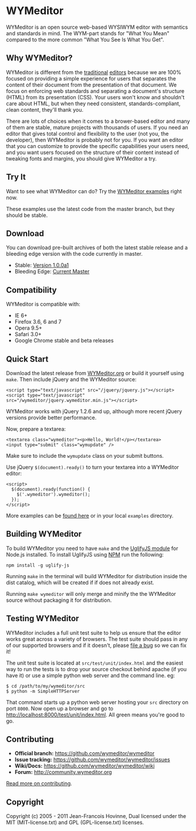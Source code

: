 WYMeditor
=========

WYMeditor is an open source web-based WYSIWYM editor with semantics and
standards in mind. The WYM-part stands for "What You Mean" compared to the more
common "What You See Is What You Get".

Why WYMeditor?
--------------

WYMeditor is different from the
[traditional](http://www.tinymce.com/) [editors](http://ckeditor.com/) 
because we are 100% focused on providing a simple experience for users that
separates the content of their document from the presentation of that document.
We focus on enforcing web standards and separating a document's structure
(HTML) from its presentation (CSS). Your users won't know and shouldn't care
about HTML, but when they need consistent, standards-compliant, clean content,
they'll thank you.

There are lots of choices when it comes to a brower-based editor and many of
them are stable, mature projects with thousands of users. If you need an editor
that gives total control and flexibility to the user (not you, the developer),
then WYMeditor is probably not for you. If you want an editor that you can
customize to provide the specific capabilities your users need, and you want
users focused on the structure of their content instead of tweaking fonts and
margins, you should give WYMeditor a try.

Try It
------

Want to see what WYMeditor can do? Try the [WYMeditor examples](http://wymeditor.no.de/wymeditor/examples/) right now.

These examples use the latest code from the master branch, but they should be stable.

Download
--------

You can download pre-built archives of both the latest stable release and a bleeding edge version with the code currently in master.

* Stable: [Version 1.0.0a1](https://github.com/downloads/wymeditor/wymeditor/wymeditor-1.0.0a1.tar.gz)
* Bleeding Edge: [Current Master](http://wymeditor.no.de/wymeditor.tar.gz)

Compatibility
-------------

WYMeditor is compatible with:

* IE 6+
* Firefox 3.6, 6 and 7
* Opera 9.5+
* Safari 3.0+
* Google Chrome stable and beta releases

Quick Start
-----------

Download the latest release from
[WYMeditor.org](http://www.wymeditor.org/download/) or build it yourself using
`make`. Then include jQuery and the WYMeditor source:

    <script type="text/javascript" src="/jquery/jquery.js"></script>
    <script type="text/javascript" src="/wymeditor/jquery.wymeditor.min.js"></script>

WYMeditor works with jQuery 1.2.6 and up, although more recent jQuery versions
provide better performance.

Now, prepare a textarea:

    <textarea class="wymeditor"><p>Hello, World!</p></textarea>
    <input type="submit" class="wymupdate" />

Make sure to include the `wymupdate` class on your submit buttons. 

Use jQuery `$(document).ready()` to turn your textarea into a WYMeditor editor:

    <script>
      $(document).ready(function() {
        $('.wymeditor').wymeditor();
      });
    </script>


More examples can be [found here](https://github.com/wymeditor/wymeditor/tree/master/src/examples) 
or in your local `examples` directory.

Building WYMeditor
------------------

To build WYMeditor you need to have `make` and the 
[UglifyJS module](https://github.com/mishoo/UglifyJS/) for Node.js installed.
To install UglifyJS using [NPM](http://npmjs.org/) run the following:

    npm install -g uglify-js

Running `make` in the terminal will build WYMeditor for distribution inside the
dist catalog, which will be created if if does not already exist. 

Running `make wymeditor` will only merge and minify the the WYMeditor source
without packaging it for distribution.

Testing WYMeditor
-----------------

WYMeditor includes a full unit test suite to help us ensure that the editor
works great across a variety of browsers. The test suite should pass in any of
our supported browsers and if it doesn't, please 
[file a bug](https://github.com/wymeditor/wymeditor/issues/new) so we can fix it!

The unit test suite is located at `src/test/unit/index.html` and the easiest
way to run the tests is to drop your source checkout behind apache (if you have
it) or use a simple python web server and the command line. eg:

    $ cd /path/to/my/wymeditor/src
    $ python -m SimpleHTTPServer

That command starts up a python web server hosting your `src` directory on port
`8000`. Now open up a browser and go to
[http://localhost:8000/test/unit/index.html](http://localhost:8000/test/unit/index.html).
All green means you're good to go.

Contributing
-----------
 - **Official branch:** https://github.com/wymeditor/wymeditor
 - **Issue tracking:** https://github.com/wymeditor/wymeditor/issues
 - **Wiki/Docs:** https://github.com/wymeditor/wymeditor/wiki
 - **Forum:** http://community.wymeditor.org

[Read more on contributing](https://github.com/wymeditor/wymeditor/wiki/Contributing). 

Copyright
---------
Copyright (c) 2005 - 2011 Jean-Francois Hovinne, 
Dual licensed under the MIT (MIT-license.txt)
and GPL (GPL-license.txt) licenses.
